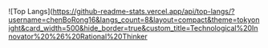 ![Top Langs](https://github-readme-stats.vercel.app/api/top-langs/?username=chenBoRong16&langs_count=8&layout=compact&theme=tokyonight&card_width=500&hide_border=true&custom_title=Technological%20Innovator%20%26%20Rational%20Thinker

